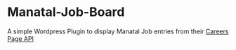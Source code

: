 # Manatal-Job-Board
A simple Wordpress Plugin to display Manatal Job entries from their [Careers Page API](https://developers.manatal.com/reference/getting-started)